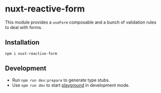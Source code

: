 # nuxt-reactive-form
This module provides a `useForm` composable and a bunch of validation rules to deal with forms.

## Installation
`npm i nuxt-reactive-form`

## Development

- Run `npm run dev:prepare` to generate type stubs.
- Use `npm run dev` to start [playground](./playground) in development mode.
